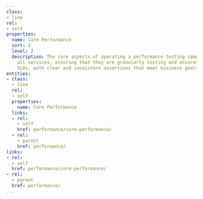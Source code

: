 ```yaml
---
class:
- line
rel:
- self
properties:
  name: Core Performance
  sort: 2
  level: 2
  description: The core aspects of operating a performance testing campaign across
    all services, ensuring that they are granularly testing and ensured they are meeting
    SLAs, with clear and consistent assertions that meet business goals.
entities:
- class:
  - line
  rel:
  - self
  properties:
    name: Core Performance
  links:
  - rel:
    - self
    href: performance/core-performance/
  - rel:
    - parent
    href: performance/
links:
- rel:
  - self
  href: performance/core-performance/
- rel:
  - parent
  href: performance/
...
```

